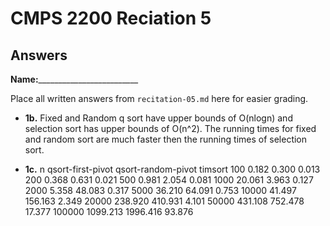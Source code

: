 # CMPS 2200 Reciation 5
## Answers

**Name:**_________________________


Place all written answers from `recitation-05.md` here for easier grading.







- **1b.**
Fixed and Random q sort have upper bounds of O(nlogn) and selection sort has upper bounds of O(n^2). The running times for fixed and random sort are much faster then the running times of selection sort.



- **1c.**
n	qsort-first-pivot	qsort-random-pivot	timsort
100	0.182	0.300	0.013
200	0.368	0.631	0.021
500	0.981	2.054	0.081
1000	20.061	3.963	0.127
2000	5.358	48.083	0.317
5000	36.210	64.091	0.753
10000	41.497	156.163	2.349
20000	238.920	410.931	4.101
50000	431.108	752.478	17.377
100000	1099.213	1996.416	93.876